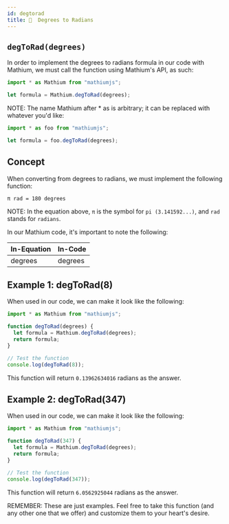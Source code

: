 ```yaml
---
id: degtorad
title: 🐊  Degrees to Radians
---
```


## `degToRad(degrees)`

In order to implement the degrees to radians formula in our code with Mathium, we must call the function using Mathium's API, as such:

```ts
import * as Mathium from "mathiumjs";

let formula = Mathium.degToRad(degrees);
```

NOTE: The name Mathium after \* as is arbitrary; it can be replaced with whatever you'd like:

```ts
import * as foo from "mathiumjs";

let formula = foo.degToRad(degrees);
```

## Concept

When converting from degrees to radians, we must implement the following function:

`π rad = 180 degrees`

NOTE: In the equation above, `π` is the symbol for `pi (3.141592...)`, and `rad` stands for `radians`.

In our Mathium code, it's important to note the following:

| In-Equation | In-Code |
| ----------- | ------- |
| degrees     | degrees |

## Example 1: degToRad(8)

When used in our code, we can make it look like the following:

```ts
import * as Mathium from "mathiumjs";

function degToRad(degrees) {
  let formula = Mathium.degToRad(degrees);
  return formula;
}

// Test the function
console.log(degToRad(8));
```

This function will return `0.13962634016` radians as the answer.

## Example 2: degToRad(347)

When used in our code, we can make it look like the following:

```ts
import * as Mathium from "mathiumjs";

function degToRad(347) {
  let formula = Mathium.degToRad(degrees);
  return formula;
}

// Test the function
console.log(degToRad(347));
```

This function will return `6.0562925044` radians as the answer.

REMEMBER: These are just examples. Feel free to take this function (and any other one that we offer) and customize them to your heart's desire.

